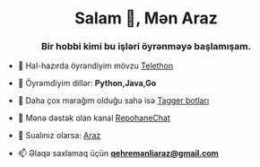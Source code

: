 <h1 align="center">Salam 👋, Mən Araz</h1>
<h3 align="center">Bir hobbi kimi bu işləri öyrənməyə başlamışam.</h3>


- 🔭 Hal-hazırda öyrəndiyim mövzu [Telethon](https://telethon.com)

- 🌱 Öyrəmdiyim dillər: **Python,Java,Go**

- 👯 Daha çox marağım olduğu sahə isə [Tagger botları](t.me./BossTagger_bot)

- 🤝 Mənə dəstək olan kanal [RepohaneChat](https://t.me/RepohaneX)

- 💬 Sualınız olarsa: [Araz](t.me/ghrmnlj)

- 📫 Əlaqə saxlamaq üçün **qehremanliaraz@gmail.com**
